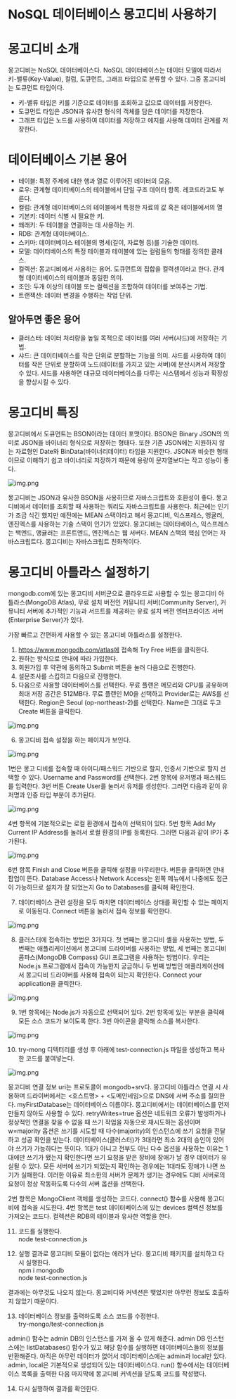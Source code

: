 # **NoSQL 데이터베이스 몽고디비 사용하기**  
# **몽고디비 소개**  
몽고디비는 NoSQL 데이터베이스다. NoSQL 데이터베이스는 데이터 모델에 따라서 키-밸류(Key-Value), 컬럼, 도큐먼트, 그래프 타입으로 분류할 수 있다. 
그중 몽고디비는 도큐먼트 타입이다.  
  
- 키-밸류 타입은 키를 기준으로 데이터를 조회하고 값으로 데이터를 저장한다.  
- 도큐먼트 타입은 JSON과 유사한 형식의 객체를 담은 데이터를 저장한다.  
- 그래프 타입은 노드를 사용하여 데이터를 저장하고 에지를 사용해 데이터 관계를 저장한다.  
  
# **데이터베이스 기본 용어**  
- 테이블: 특정 주제에 대한 행과 열로 이루어진 데이터의 모음.  
- 로우: 관계형 데이터베이스의 테이블에서 단일 구조 데이터 항목. 레코드라고도 부른다.  
- 컬럼: 관계형 데이터베이스의 테이블에서 특정한 자료의 값 혹은 테이블에서의 열  
- 기본키: 데이터 식별 시 필요한 키.  
- 왜래키: 두 테이블을 연결하는 데 사용하는 키.  
- RDB: 관계형 데이터베이스.  
- 스키마: 데이터베이스 테이블의 명세(길이, 자료형 등)를 기술한 데이터.  
- 모델: 데이터베이스의 특정 테이블과 테이블에 있는 컬럼들의 형태를 정의한 클래스.  
- 컬렉션: 몽고디비에서 사용하는 용어. 도큐먼트의 집합을 컬력센이라고 한다. 관계형 데이터베이스의 테이블과 동일한 의미.  
- 조인: 두개 이상의 테이블 또는 컬렉션을 조합하여 데이터를 보여주는 기법.  
- 트랜잭션: 데이터 변경을 수행하는 작업 단위.  
  
## **알아두면 좋은 용어**  
- 클러스터: 데이터 처리량을 높일 목적으로 데이터를 여러 서버(샤드)에 저장하는 기법.  
- 샤드: 큰 데이터베이스를 작은 단위로 분할하는 기능을 의미. 샤드를 사용하여 데이터를 작은 단위로 분할하여 노드(데이터를 가지고 있는 서버)에 분산시켜서 
저장할 수 있다. 샤드를 사용하면 대규모 데이터베이스를 다루는 시스템에서 성능과 확장성을 향상시킬 수 있다.  
  
# **몽고디비 특징**  
몽고디비에서 도큐먼트는 BSON이라는 데이터 포맷이다. BSON은 Binary JSON의 의미로 JSON을 바이너리 형식으로 저장하는 형태다. 또한 기존 JSON에는 지원하지 
않는 자료형인 Date와 BinData(바이너리데이터) 타입을 지원한다. JSON과 비슷한 형태이므로 이해하기 쉽고 바이너리로 저장하기 때문에 용량이 문자열보다는 
작고 성능이 좋다.  
  
![img.png](image/img.png)  
  
몽고디비는 JSON과 유사한 BSON을 사용하므로 자바스크립트와 호환성이 좋다. 몽고디비에서 데이터를 조회할 때 사용하는 쿼리도 자바스크립트를 사용한다. 
최근에는 인기가 조금 식긴 했지만 예전에는 MEAN 스택이라고 해서 몽고디비, 익스프레스, 앵귤러, 엔진엑스를 사용하는 기술 스택이 인기가 있었다. 몽고디비는 
데이터베이스, 익스프레스는 백엔드, 앵귤러는 프론트엔드, 엔진엑스는 웹 서버다. MEAN 스택의 핵심 언어는 자바스크립트다. 몽고디비는 자바스크립트 친화적이다.  
  
# **몽고디비 아틀라스 설정하기**  
mongodb.com에 있는 몽고디비 서버군으로 클라우드로 사용할 수 있는 몽고디비 아틀라스(MongoDB Atlas), 무료 설치 버전인 커뮤니티 서버(Community Server), 
커뮤니티 서버에 추가적인 기능과 서프트를 제공하는 유료 설치 버전 엔터프라이즈 서버(Enterprise Server)가 있다.  
  
가장 빠르고 간편하게 사용할 수 있는 몽고디비 아틀라스를 설정한다.  
  
1. https://www.mongodb.com/atlas에 접속해 Try Free 버튼을 클릭한다.  
2. 원하는 방식으로 안내에 따라 가입한다.  
3. 회원가입 후 약관에 동의하고 Submit 버튼을 눌러 다음으로 진행한다.  
4. 설문조사를 스킵하고 다음으로 진행한다.  
5. 다음으로 사용할 데이터베이스를 선택한다. 무료 플랜은 메모리와 CPU를 공유하며 최대 저장 공간은 512MB다. 무료 플랜인 M0을 선택하고 Provider로는 AWS를 
선택한다. Region은 Seoul (op-northeast-2)를 선택한다. Name은 그대로 두고 Create 버튼을 클릭한다.  
  
![img.png](image/img2.png)  
  
6. 몽고디비 접속 설정을 하는 페이지가 보인다.  
  
![img.png](image/img3.png)  
  
1번은 몽고 디비를 접속할 때 아이디/패스워드 기반으로 할지, 인증서 기반으로 할지 선택할 수 있다. Username and Password를 선택한다. 2번 항목에 유저명과 
패스워드를 입력한다. 3번 버튼 Create User를 눌러서 유저를 생성한다. 그러면 다음과 같이 유저명과 인증 타입 부분이 추가된다.  
  
![img.png](image/img4.png)  
  
4번 항목에 기본적으로는 로컬 환경에서 접속이 선택되어 있다. 5번 항목 Add My Current IP Address를 눌러서 로컬 환경의 IP를 등록한다. 그러면 다음과 
같이 IP가 추가된다.  
  
![img.png](image/img5.png)  
  
6번 항목 Finish and Close 버튼을 클릭해 설정을 마무리한다. 버튼을 클릭하면 안내 팝업이 뜬다. Database Access나 Network Access는 왼쪽 메뉴에서 
나중에도 접근이 가능하므로 설치가 잘 되었는지 Go to Databases를 클릭해 확인한다.  
  
7. 데이터베이스 관련 설정을 모두 마치면 데이터베이스 상태를 확인할 수 있는 페이지로 이동된다. Connect 버튼을 눌러서 접속 정보를 확인한다.  
  
![img.png](image/img6.png)  
  
8. 클러스터에 접속하는 방법은 3가지다. 첫 번째는 몽고디비 셸을 사용하는 방법, 두 번째는 애플리케이션에서 몽고디비 드라이버를 사용하는 방법, 세 번째는 
몽고디비 콤파스(MongoDB Compass) GUI 프로그램을 사용하는 방법이다. 우리는 Node.js 프로그램에서 접속이 가능한지 궁금하니 두 번째 방법인 애플리케이션에서 
몽고디비 드라이버를 사용해 접속이 되는지 확인한다. Connect your application을 클릭한다.  
  
![img.png](image/img7.png)  
  
9. 1번 항목에는 Node.js가 자동으로 선택되어 있다. 2번 항목에 있는 부분을 클릭해 모든 소스 코드가 보이도록 한다. 3번 아이콘을 클릭해 소스를 복사한다.  
  
![img.png](image/img8.png)  
  
10. try-mong 디텍터리를 생성 후 아래에 test-connection.js 파일을 생성하고 복사한 코드를 붙여넣는다.  
  
![img.png](image/img9.png)  
  
몽고디비 연결 정보 uri는 프로토콜이 mongodb+srv다. 몽고디비 아틀라스 연결 시 사용하며 드라이버에서는 <호스트명> + <도메인네임>으로 DNS에 서버 
주소를 질의한다. myFirstDatabase는 데이터베이스 이름이다. 몽고디비에서는 데이터베이스를 먼저 만들지 않아도 사용할 수 있다. retryWrites=true 옵션은 
네트워크 오류가 발생하거나 정상적인 연결을 찾을 수 없을 때 쓰기 작업을 자동으로 재시도하는 옵션이며 w=majority 옵션은 쓰기를 시도할 때 다수(majority)의 
인스턴스에 쓰기 요청을 전달하고 성공 확인을 받는다. 데이터베이스(클러스터)가 3대라면 최소 2대의 승인이 있어야 쓰기가 가능하다는 뜻이다. 1대가 아니고 
전부도 아닌 다수 옵션을 사용하는 이유는 1대에만 쓰기가 됐는지 확인한다면 쓰기 요청을 받은 장비에 장애가 날 경우 데이터가 유실될 수 있다. 모든 서버에 
쓰기가 되었는지 확인하는 경우에는 1대라도 장애가 나면 쓰기가 실패한다. 이러한 이유로 최소한의 서버가 문제가 생기는 경우에도 디비 서버로의 요청이 정상 
작동하도록 다수의 서버 옵션을 선택한다.  
  
2번 항목은 MongoClient 객체를 생성하는 코드다. connect() 함수를 사용해 몽고디비에 접속을 시도한다. 4번 항목은 test 데이터베이스에 있는 devices 
컬렉션 정보를 가져오는 코드다. 컬렉션은 RDB의 테이블과 유사한 역할을 한다.  
  
11. 코드를 실행한다.  
node test-connection.js  
  
12. 실행 결과로 몽고디비 모듈이 없다는 에러가 난다. 몽고디비 패키지를 설치하고 다시 실행한다.  
npm i mongodb  
node test-connection.js  
  
결과에는 아무것도 나오지 않는다. 몽고비디와 커넥션은 맺었지만 아무런 정보도 호출하지 않았기 때문이다.  
  
13. 데이터베이스 정보를 출력하도록 소스 코드를 수정한다.  
try-mongo/test-connection.js  
  
admin() 함수는 admin DB의 인스턴스를 가져 올 수 있게 해준다. admin DB 인스턴스에는 listDatabases() 함수가 있고 해당 함수를 실행하면 데이터베이스들의 
정보를 반환해준다. 아직은 아무런 데이터가 없어서 데이터베이스에는 admin과 local만 있다. admin, local은 기본적으로 생성되어 있는 데이터베이스다. run() 
함수에서는 데이터베이스 목록을 출력한 다음 마지막에 몽고디비 커넥션을 닫도록 코드를 작성했다.  
  
14. 다시 실행하여 결과를 확인한다.  
  
